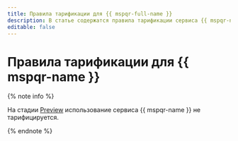 ```yaml
---
title: Правила тарификации для {{ mspqr-full-name }}
description: В статье содержатся правила тарификации сервиса {{ mspqr-name }}.
editable: false
---
```


# Правила тарификации для {{ mspqr-name }}



{% note info %}

На стадии [Preview](../overview/concepts/launch-stages.md) использование сервиса {{ mspqr-name }} не тарифицируется.

{% endnote %}

